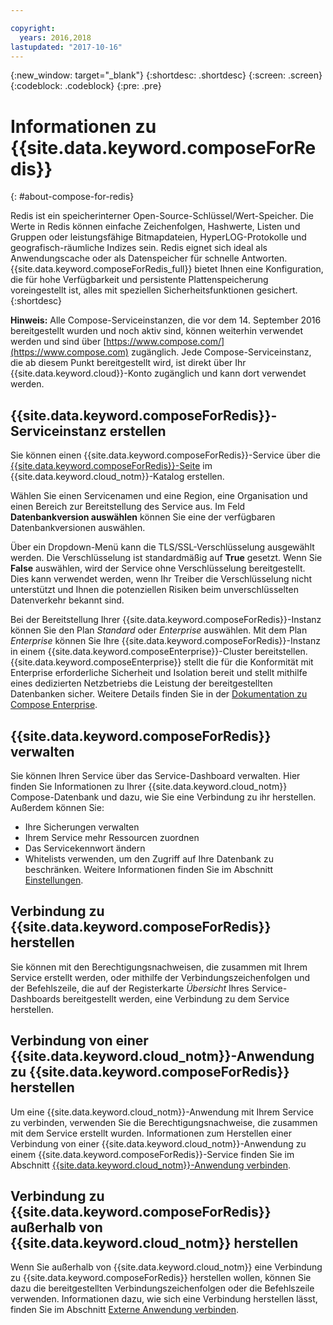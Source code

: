 ```yaml
---

copyright:
  years: 2016,2018
lastupdated: "2017-10-16"
---
```


{:new_window: target="_blank"}
{:shortdesc: .shortdesc}
{:screen: .screen}
{:codeblock: .codeblock}
{:pre: .pre}

# Informationen zu {{site.data.keyword.composeForRedis}}
{: #about-compose-for-redis}

Redis ist ein speicherinterner Open-Source-Schlüssel/Wert-Speicher. Die Werte in Redis können einfache Zeichenfolgen, Hashwerte, Listen und Gruppen oder leistungsfähige Bitmapdateien, HyperLOG-Protokolle und geografisch-räumliche Indizes sein. Redis eignet sich ideal als Anwendungscache oder als Datenspeicher für schnelle Antworten. {{site.data.keyword.composeForRedis_full}} bietet Ihnen eine Konfiguration, die für hohe Verfügbarkeit und persistente Plattenspeicherung voreingestellt ist, alles mit speziellen Sicherheitsfunktionen gesichert.
{:shortdesc}

**Hinweis:** Alle Compose-Serviceinstanzen, die vor dem 14. September 2016 bereitgestellt wurden und noch aktiv sind, können weiterhin verwendet werden und sind über [https://www.compose.com/](https://www.compose.com) zugänglich. Jede Compose-Serviceinstanz, die ab diesem Punkt bereitgestellt wird, ist direkt über Ihr {{site.data.keyword.cloud}}-Konto zugänglich und kann dort verwendet werden.

## {{site.data.keyword.composeForRedis}}-Serviceinstanz erstellen

Sie können einen {{site.data.keyword.composeForRedis}}-Service über die [{{site.data.keyword.composeForRedis}}-Seite](https://console.{DomainName}/catalog/services/compose-for-redis/) im {{site.data.keyword.cloud_notm}}-Katalog erstellen.

Wählen Sie einen Servicenamen und eine Region, eine Organisation und einen Bereich zur Bereitstellung des Service aus. Im Feld **Datenbankversion auswählen** können Sie eine der verfügbaren Datenbankversionen auswählen.

Über ein Dropdown-Menü kann die TLS/SSL-Verschlüsselung ausgewählt werden. Die Verschlüsselung ist standardmäßig auf **True** gesetzt. Wenn Sie **False** auswählen, wird der Service ohne Verschlüsselung bereitgestellt. Dies kann verwendet werden, wenn Ihr Treiber die Verschlüsselung nicht unterstützt und Ihnen die potenziellen Risiken beim unverschlüsselten Datenverkehr bekannt sind. 

Bei der Bereitstellung Ihrer {{site.data.keyword.composeForRedis}}-Instanz können Sie den Plan *Standard* oder *Enterprise* auswählen. Mit dem Plan *Enterprise* können Sie Ihre {{site.data.keyword.composeForRedis}}-Instanz in einem {{site.data.keyword.composeEnterprise}}-Cluster bereitstellen. {{site.data.keyword.composeEnterprise}} stellt die für die Konformität mit Enterprise erforderliche Sicherheit und Isolation bereit und stellt mithilfe eines dedizierten Netzbetriebs die Leistung der bereitgestellten Datenbanken sicher. Weitere Details finden Sie in der [Dokumentation zu Compose Enterprise](../ComposeEnterprise/index.html).

## {{site.data.keyword.composeForRedis}} verwalten

Sie können Ihren Service über das Service-Dashboard verwalten. Hier finden Sie Informationen zu Ihrer {{site.data.keyword.cloud_notm}} Compose-Datenbank und dazu, wie Sie eine Verbindung zu ihr herstellen. Außerdem können Sie:
- Ihre Sicherungen verwalten
- Ihrem Service mehr Ressourcen zuordnen
- Das Servicekennwort ändern
- Whitelists verwenden, um den Zugriff auf Ihre Datenbank zu beschränken. 
Weitere Informationen finden Sie im Abschnitt [Einstellungen](./dashboard-settings.html).

## Verbindung zu {{site.data.keyword.composeForRedis}} herstellen

Sie können mit den Berechtigungsnachweisen, die zusammen mit Ihrem Service erstellt werden, oder mithilfe der Verbindungszeichenfolgen und der Befehlszeile, die auf der Registerkarte *Übersicht* Ihres Service-Dashboards bereitgestellt werden, eine Verbindung zu dem Service herstellen.

## Verbindung von einer {{site.data.keyword.cloud_notm}}-Anwendung zu {{site.data.keyword.composeForRedis}} herstellen

Um eine {{site.data.keyword.cloud_notm}}-Anwendung mit Ihrem Service zu verbinden, verwenden Sie die Berechtigungsnachweise, die zusammen mit dem Service erstellt wurden. Informationen zum Herstellen einer Verbindung von einer {{site.data.keyword.cloud_notm}}-Anwendung zu einem {{site.data.keyword.composeForRedis}}-Service finden Sie im Abschnitt [{{site.data.keyword.cloud_notm}}-Anwendung verbinden](./connecting-bluemix-app.html).

## Verbindung zu {{site.data.keyword.composeForRedis}} außerhalb von {{site.data.keyword.cloud_notm}} herstellen

Wenn Sie außerhalb von {{site.data.keyword.cloud_notm}} eine Verbindung zu {{site.data.keyword.composeForRedis}} herstellen wollen, können Sie dazu die bereitgestellten Verbindungszeichenfolgen oder die Befehlszeile verwenden. Informationen dazu, wie sich eine Verbindung herstellen lässt, finden Sie im Abschnitt [Externe Anwendung verbinden](./connecting-external.html).
